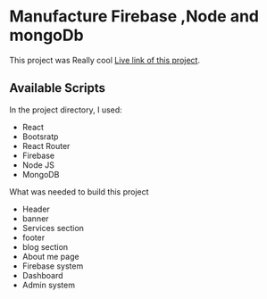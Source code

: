 # Manufacture Firebase ,Node and mongoDb

This project was Really cool [Live link of this project](https://jolly-empanada-be2cee.netlify.app/).

## Available Scripts

In the project directory, I used:
-   React
-   Bootsratp
-   React Router
-   Firebase
-   Node JS
-   MongoDB

What was needed to build this project
-   Header
-   banner
-   Services section
-   footer
-   blog section
-   About me page
-   Firebase system
-   Dashboard
-   Admin system
